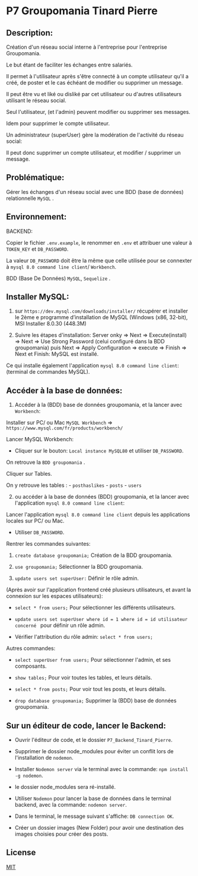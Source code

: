 # P7 Groupomania Tinard Pierre 

## Description:

Création d'un réseau social interne à l'entreprise pour l'entreprise Groupomania.

Le but étant de faciliter les échanges entre salariés.

Il permet à l'utilisateur après s'être connecté à un compte utilisateur qu'il a créé, de poster et le cas échéant de modifier ou supprimer un message.

Il peut être vu et liké ou disliké par cet utilisateur ou d'autres utilisateurs utilisant le réseau social.

Seul l'utilisateur, (et l'admin) peuvent modifier ou supprimer ses messages.

Idem pour supprimer le compte utilisateur.

Un administrateur (superUser) gère la modération de l'activité du réseau social:

Il peut donc supprimer un compte utilisateur, et modifier /  supprimer un message.

## Problématique: 

Gérer les échanges d'un réseau social avec une BDD (base de données) relationnelle `MySQL` .

## Environnement:

BACKEND: 

Copier le fichier `.env.example`, le renommer en  `.env` et attribuer une valeur à `TOKEN_KEY` et `DB_PASSWORD`.

La valeur `DB_PASSWORD` doit être la même que celle utilisée pour se connexter à `mysql 8.0 command line client`/ `Workbench`.

BDD (Base De Données) `MySQL`, `Sequelize` .

## Installer MySQL:

1. sur `https://dev.mysql.com/downloads/installer/` récupérer et installer le 2ème e programme d’installation de MySQL (Windows (x86, 32-bit), MSI Installer 8.0.30  (448.3M)
   
2. Suivre les étapes d'installation:
Server onky => Next => Execute(install) => Next => Use Strong Password (celui configuré dans la BDD groupomania) puis Next => Apply Configuration => execute =>
Finish => Next et Finish: MySQL est installé.

Ce qui installe également l'application `mysql 8.0 command line client`: (terminal de commandes MySQL).

## Accéder à la base de données: 

1. Accéder à la (BDD) base de données groupomania, et la lancer avec `Workbench`:

Installer sur PC/ ou Mac `MySQL Workbench` =>   
`https://www.mysql.com/fr/products/workbench/`

Lancer MySQL Workbench:

- Cliquer sur le bouton: `Local instance MySQL80` et utiliser `DB_PASSWORD`.

On retrouve la `BDD groupomania` .

Cliquer sur Tables.

On y retrouve les tables : - `posthaslikes`
                           - `posts`
                           - `users`

2. ou accéder à la base de données (BDD) groupomania, et la lancer avec l'application  `mysql 8.0 command line client`:

Lancer l'application `mysql 8.0 command line client` depuis les applications locales sur PC/ ou Mac.

- Utiliser `DB_PASSWORD`.

Rentrer les commandes suivantes:

1) `create database groupomania;`  Création de la BDD groupomania.

2) `use groupomania;`   Sélectionner la BDD groupomania.

3) `update users set superUser:` Définir le rôle admin. 

(Après avoir sur l'application frontend créé plusieurs utilisateurs, et avant la connexion sur les espaces utilisateurs):

- `select * from users;`  Pour sélectionner les différents utilisateurs.

- `update users set superUser where id = 1 where id = id utilisateur concerné `  pour définir un rôle admin.

- Vérifier l'attribution du rôle admin: `select * from users;`


Autres commandes: 

- `select superUser from users;`  Pour sélectionner l'admin, et ses composants.

- `show tables;`  Pour voir toutes les tables, et leurs détails.

- `select * from posts;`  Pour voir tout les posts, et leurs détails.

- `drop database groupomania;`  Supprimer la (BDD) base de données groupomania.

## Sur un éditeur de code, lancer le Backend:


- Ouvrir l'éditeur de code, et le dossier `P7_Backend_Tinard_Pierre`.

- Supprimer le dossier node_modules pour éviter un conflit lors de l'installation de `nodemon`.

- Installer `Nodemon server` via le terminal avec la commande: `npm install -g nodemon`.

- le dossier node_modules sera ré-installé.

- Utiliser `Nodemon` pour lancer la base de données dans le terminal backend, avec la commande: `nodemon server`.

- Dans le terminal, le message suivant s'affiche: `DB connection OK`.

- Créer un dossier images (New Folder) pour avoir une destination des images choisies pour créer des posts.


## License

[MIT](https://choosealicense.com/licenses/mit) 
